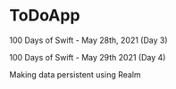 # ToDoApp
100 Days of Swift - May 28th, 2021 (Day 3)

100 Days of Swift - May 29th 2021 (Day 4)
  
  Making data persistent using Realm
